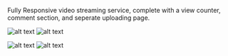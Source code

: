 Fully Responsive video streaming service, complete with a view counter, comment section, and seperate uploading page.

![alt text](https://github.com/nickyiie/nicteha-pinkus-brainflix/blob/master/sprint-three/client/src/assets/Images/bfhome.jpg?raw=true)
![alt text](https://github.com/nickyiie/nicteha-pinkus-brainflix/blob/master/sprint-three/client/src/assets/Images/bfmoup.jpg?raw=true)

![alt text](https://github.com/nickyiie/nicteha-pinkus-brainflix/blob/master/sprint-three/client/src/assets/Images/bfhomedesk.jpg?raw=true)
![alt text](https://github.com/nickyiie/nicteha-pinkus-brainflix/blob/master/sprint-three/client/src/assets/Images/bfdeskup.jpg?raw=true)

